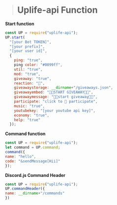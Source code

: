 > # Uplife-api Function

**Start function**
```js
const UP = require("uplife-api");
UP.start(
  "[your Bot TOKEN]",
  "[your prefix]",
  "[your user id]",
  {
    ping: "true",
    ping color: "#0099ff",
    util: "true",
    mod: "true",
    giveaway: "true",
    reaction: "🎉",
    giveawaystorage: __dirname+"/giveaways.json",
    giveawayembed: "🎉🎉START GIVEAWAY🎉🎉",
    giveawaymessage: "🎉🎉start giveaway🎉🎉",
    participate: "click to 🎉 participate",
    music: "true",
    youtubekey: "[your youtube api key]",
    economy: "true",
    help: "true"
  });
```

**Command function**
```js
const UP = require("uplife-api");
let command = UP.command;
command({
name: "hello",
code: "&sendMessage[Hii]"
});
```

**Discord.js Command Header**
```js
const UP = require("uplife-api");
UP.commandHeader({
name: __dirname+"/commands"
})
```
